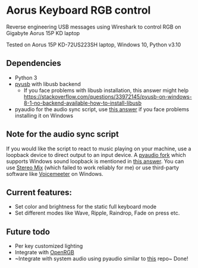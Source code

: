 # Aorus Keyboard RGB control
Reverse engineering USB messages using Wireshark to control RGB on Gigabyte Aorus 15P KD laptop

Tested on Aorus 15P KD-72US223SH laptop, Windows 10, Python v3.10

## Dependencies
* Python 3
* [pyusb](https://github.com/pyusb/pyusb) with libusb backend
  * If you face problems with libusb installation, this answer might help https://stackoverflow.com/questions/33972145/pyusb-on-windows-8-1-no-backend-available-how-to-install-libusb
* pyaudio for the audio sync script, use [this answer](https://stackoverflow.com/questions/52283840/i-cant-install-pyaudio-on-windows-how-to-solve-error-microsoft-visual-c-14) if you face problems installing it on Windows

## Note for the audio sync script
If you would like the script to react to music playing on your machine, use a loopback device to direct output to an input device. A [pyaudio fork](https://github.com/intxcc/pyaudio_portaudio) which supports Windows sound loopback is mentioned in [this answer](https://stackoverflow.com/a/37218364). You can use [Stereo Mix](https://superuser.com/questions/753061/what-is-stereo-mix-supposed-to-be-used-for-in-windows) (which failed to work reliably for me) or use third-party software like [Voicemeeter](https://vb-audio.com/Voicemeeter/index.htm) on Windows.

## Current features:
* Set color and brightness for the static full keyboard mode
* Set different modes like Wave, Ripple, Raindrop, Fade on press etc.

## Future todo
* Per key customized lighting
* Integrate with [OpenRGB](https://gitlab.com/CalcProgrammer1/OpenRGB)
* ~Integrate with system audio using pyaudio similar to [this](https://github.com/CosmicSubspace/MSI-Keyboard-Lights) repo~ Done!
